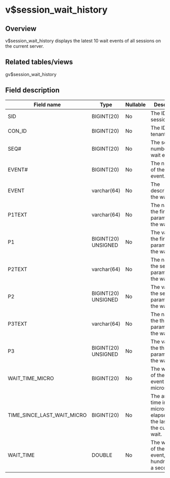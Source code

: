 v$session_wait_history 
===========================================



Overview 
-----------------

v$session_wait_history displays the latest 10 wait events of all sessions on the current server. 

Related tables/views 
-----------------------------

gv$session_wait_history

Field description 
--------------------------



|       **Field name**       |      **Type**       | **Nullable** |                                  **Description**                                   |
|----------------------------|---------------------|--------------|------------------------------------------------------------------------------------|
| SID                        | BIGINT(20)          | No           | The ID of the session.                                                             |
| CON_ID                     | BIGINT(20)          | No           | The ID of the tenant.                                                              |
| SEQ#                       | BIGINT(20)          | No           | The sequence number of the wait event.                                             |
| EVENT#                     | BIGINT(20)          | No           | The number of the wait event.                                                      |
| EVENT                      | varchar(64)         | No           | The description of the wait event.                                                 |
| P1TEXT                     | varchar(64)         | No           | The name of the first parameter of the wait event.                                 |
| P1                         | BIGINT(20) UNSIGNED | No           | The value of the first parameter of the wait event.                                |
| P2TEXT                     | varchar(64)         | No           | The name of the second parameter of the wait event.                                |
| P2                         | BIGINT(20) UNSIGNED | No           | The value of the second parameter of the wait event.                               |
| P3TEXT                     | varchar(64)         | No           | The name of the third parameter of the wait event.                                 |
| P3                         | BIGINT(20) UNSIGNED | No           | The value of the third parameter of the wait event.                                |
| WAIT_TIME_MICRO            | BIGINT(20)          | No           | The wait time of the wait event in microseconds.                                   |
| TIME_SINCE_LAST_WAIT_MICRO | BIGINT(20)          | No           | The amount of time in microseconds elapsed from the last wait to the current wait. |
| WAIT_TIME                  | DOUBLE              | No           | The wait time of the wait event, in hundredths of a second.                        |



